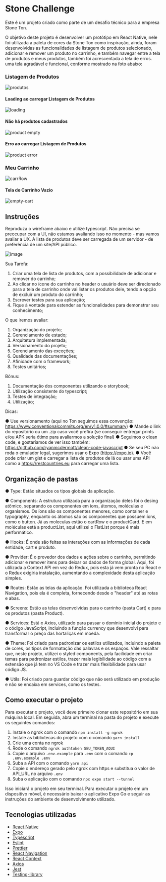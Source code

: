 # Stone Challenge

Este é um projeto criado como parte de um desafio técnico para a empresa Stone Ton.

O objetivo deste projeto é desenvolver um protótipo em React Native, nele foi utilizada a paleta de cores da Stone Ton como inspiração, ainda, foram desenvolvidas as funcionalidades de listagem de produtos selecionado, adicionar e remover um produto no carrinho, e também navegar entre a tela de produtos e meus produtos, também foi acrescentada a tela de erros. uma tela agradável e funcional, conforme mostrado na foto abaixo:

### Listagem de Produtos
![produtos](https://user-images.githubusercontent.com/80495195/234759581-1c930e3f-fc00-4d58-891e-2efe1f68e3d6.jpeg)

#### Loading ao carregar Listagem de Produtos
![loading](https://user-images.githubusercontent.com/80495195/234760098-cc187089-5ed3-478a-8566-f4a49ef309ea.jpeg)

#### Não há produtos cadastrados
![product empty](https://user-images.githubusercontent.com/80495195/234769342-cd94cd3e-aa34-4b5d-931e-53e9f7765690.jpeg)

#### Erro ao carregar Listagem de Produtos
![product error](https://user-images.githubusercontent.com/80495195/234769454-829f4526-6320-4f80-8396-dd97d0c2ef57.jpeg)

### Meu Carrinho
![carrRow](https://user-images.githubusercontent.com/80495195/234759685-6635102c-ea9a-4f29-bbcd-cf15d896aa81.jpeg)

#### Tela de Carrinho Vazio
![empty-cart](https://user-images.githubusercontent.com/80495195/234769592-04392fb5-25e9-4bcf-b9ea-5a83ce8572c1.jpeg)

## Instruções

Reproduza o wireframe abaixo e utilize typescript. Não precisa se preocupar com a UI, não
estamos avaliando isso no momento - mas vamos avaliar a UX. A lista de produtos deve ser
carregada de um servidor - de preferência de um site/API público.

![image](https://user-images.githubusercontent.com/80495195/234720804-b8a415e5-e345-4c79-abbf-bad44a1adfb5.png)

Sua Tarefa:

1. Criar uma tela de lista de produtos, com a possibilidade de adicionar e remover do
   carrinho;
2. Ao clicar no ícone do carrinho no header o usuário deve ser direcionado para a tela de
   carrinho onde vai listar os produtos dele, tendo a opção de excluir um produto do carrinho;
3. Escrever testes para sua aplicação;
4. Fique à vontade para estender as funcionalidades para demonstrar seu conhecimento;

O que iremos avaliar:

1. Organização do projeto;
2. Gerenciamento de estado;
3. Arquitetura implementada;
4. Versionamento do projeto;
5. Gerenciamento das exceções;
6. Qualidade das documentações;
7. Afinidade com o framework;
8. Testes unitários;

Bônus:

1. Documentação dos componentes utilizando o storybook;
2. Utilização consistente do typescript;
3. Testes de integração;
4. Utilização;

Dicas:

● Use versionamento (aqui no Ton seguimos essa convenção:
https://www.conventionalcommits.org/en/v1.0.0/#summary)
● Mande o link do repositório ou um .zip caso você prefira (se conseguir entregar
prints e/ou APK seria ótimo para avaliarmos a solução final)
● Seguimos o clean code, e gostaríamos de ver isso também:
https://github.com/ryanmcdermott/clean-code-javascript
● Se seu PC não roda o emulador legal, sugerimos usar o Expo (https://expo.io).
● Você pode criar um gist e carregar a lista de produtos de lá ou usar uma API como a
https://restcountries.eu para carregar uma lista.

## Organização de pastas

● Type: Estão situados os tipos globais da aplicação.

● Components: A estrutura utilizada para a organização deles foi o desing atômico, separando os componentes em íons, átomos, moléculas e organismos.
Os íons são os componentes menores, como container e typography, enquanto os átomos são os componentes que possuem íons, como o button. Já as moleculas estão o cartRow e o productCard. E em moléculas está a productList, aqui utilizei o FlatList porque é mais performático.

● Hooks: É onde são feitas as interações com as informações de cada entidade, cart e produto.

● Provider: É o provedor dos dados e ações sobre o carrinho, permitindo adicionar e remover itens para deixar os dados de forma global. Aqui, foi utilizada a Context API em vez do Redux, pois esta já vem pronta no React e o Redux exigiria instalação, aumentando a complexidade desta aplicação simples.

● Routes: Estão as telas da aplicação. Foi utilizada a biblioteca React Navigation, pois ela é completa, fornecendo desde o "header" até as rotas e abas.

● Screens: Estão as telas desenvolvidas para o carrinho (pasta Cart) e para os produtos (pasta Product).

● Services: Está o Axios, utilizado para passar o domínio inicial do projeto e o código JavaScript, incluindo a função currency que desenvolvi para transformar o preço das hortaliças em moeda.

● Theme: Foi criado para padronizar os estilos utilizados, incluindo a paleta de cores, os tipos de formatação das palavras e os espaços. Vale ressaltar que, neste projeto, utilizei o styled components, pela facilidade em criar temas para padronizar estilos, trazer mais legibilidade ao código com a extensão que já tem no VS Code e trazer mais flexibilidade para usar código JS.

● Utils: Foi criado para guardar código que não será utilizado em produção e não se encaixa em services, como os testes.

## Como executar o projeto

Para executar o projeto, você deve primeiro clonar este repositório em sua máquina local. Em seguida, abra um terminal na pasta do projeto e execute os seguintes comandos:

1. Instale o ngrok com o comando `npm install -g ngrok`
2. Instale as bibliotecas do projeto com o comando `yarn install`
3. Crie uma conta no ngrok
4. Rode o comando `ngrok authtoken SEU_TOKEN_AQUI`
5. Copie o arquivo `.env.example` para `.env` com o comando `cp .env.example .env`
6. Suba a API com o comando `yarn api`
7. Copie o endereço gerado pelo ngrok com https e substitua o valor de API_URL no arquivo `.env`
8. Suba o aplicação com o comando `npx expo start --tunnel`

Isso iniciará o projeto em seu terminal. Para executar o projeto em um dispositivo móvel, é necessário baixar o aplicativo Expo Go e seguir as instruções do ambiente de desenvolvimento utilizado.

## Tecnologias utilizadas

- [React Native](https://reactnative.dev)
- [Expo](https://expo.dev)
- [Typescript](https://www.typescriptlang.org)
- [Eslint](https://eslint.org)
- [Prettier](https://prettier.io)
- [React Navigation](https://reactnavigation.org)
- [React Context](https://legacy.reactjs.org/docs/context.html)
- [Axios](https://axios-http.com/ptbr/docs/intro)
- [Jest](https://jestjs.io/pt-BR/)
- [Testing-library](https://testing-library.com/)
